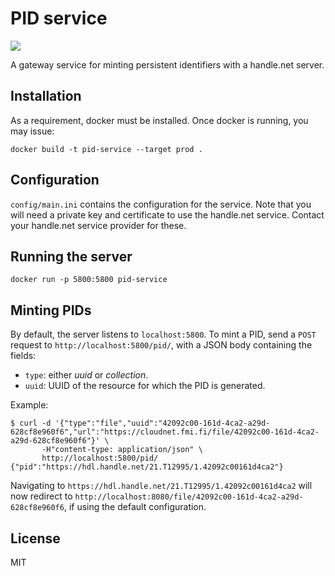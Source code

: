 # PID service
![](https://github.com/actris-cloudnet/pid-service/workflows/Test%20and%20lint/badge.svg)

A gateway service for minting persistent identifiers with a handle.net server.

## Installation

As a requirement, docker must be installed. Once docker is running, you may issue:

    docker build -t pid-service --target prod .

## Configuration

`config/main.ini` contains the configuration for the service. Note that you will need a private key and certificate to use the handle.net service. Contact your handle.net service provider for these.

## Running the server

    docker run -p 5800:5800 pid-service

## Minting PIDs

By default, the server listens to `localhost:5800`. To mint a PID, send a `POST` request to `http://localhost:5800/pid/`, with a JSON body containing the fields:
- `type`: either *uuid* or *collection*.
- `uuid`: UUID of the resource for which the PID is generated.

Example:

    $ curl -d '{"type":"file","uuid":"42092c00-161d-4ca2-a29d-628cf8e960f6","url":"https://cloudnet.fmi.fi/file/42092c00-161d-4ca2-a29d-628cf8e960f6"}' \
           -H"content-type: application/json" \
           http://localhost:5800/pid/
    {"pid":"https://hdl.handle.net/21.T12995/1.42092c00161d4ca2"}

Navigating to `https://hdl.handle.net/21.T12995/1.42092c00161d4ca2` will now redirect to `http://localhost:8080/file/42092c00-161d-4ca2-a29d-628cf8e960f6`, if using the default configuration.

## License

MIT
